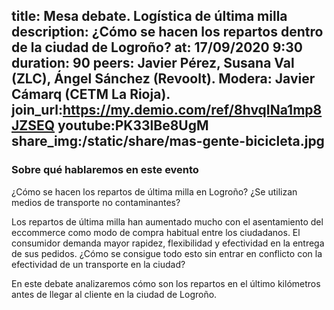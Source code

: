 title: Mesa debate. Logística de última milla
description: ¿Cómo se hacen los repartos dentro de la ciudad de Logroño?
at: 17/09/2020 9:30
duration: 90
peers: Javier Pérez, Susana Val (ZLC), Ángel Sánchez (Revoolt). Modera: Javier Cámarq (CETM La Rioja).
join_url:https://my.demio.com/ref/8hvqINa1mp8JZSEQ
youtube:PK33lBe8UgM 
share_img:/static/share/mas-gente-bicicleta.jpg
----
### Sobre qué hablaremos en este evento
¿Cómo se hacen los repartos de última milla en Logroño? ¿Se utilizan medios de transporte no contaminantes?

Los repartos de última milla han aumentado mucho con el asentamiento del eccommerce como modo de compra habitual entre los ciudadanos. El consumidor demanda mayor rapidez, flexibilidad y efectividad en la entrega de sus pedidos. ¿Cómo se consigue todo esto sin entrar en conflicto con la efectividad de un transporte en la ciudad?

En este debate analizaremos cómo son los repartos en el último kilómetros antes de llegar al cliente en la ciudad de Logroño.
